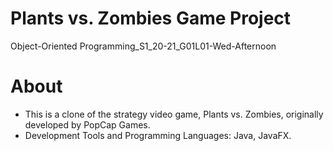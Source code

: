 # Plants vs. Zombies Game Project
Object-Oriented Programming_S1_20-21_G01L01-Wed-Afternoon

# About
- This is a clone of the strategy video game, Plants vs. Zombies, originally developed by PopCap Games.
- Development Tools and Programming Languages: Java, JavaFX.
